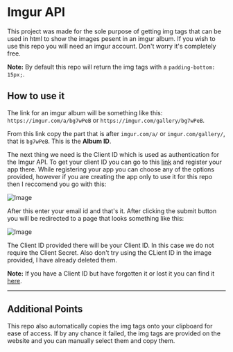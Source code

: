 # Imgur API

This project was made for the sole purpose of getting img tags that can be used in html to show the images pesent in an imgur album. If you wish to use this repo you will need an imgur account. Don't worry it's completely free.

**Note:** By default this repo will return the img tags with a `padding-bottom: 15px;`.

## How to use it
The link for an imgur album will be something like this: `https://imgur.com/a/bg7wPeB` or `https://imgur.com/gallery/bg7wPeB`.

From this link copy the part that is after `imgur.com/a/` or `imgur.com/gallery/`, that is `bg7wPeB`. This is the **Album ID**.

The next thing we need is the Client ID which is used as authentication for the Imgur API.
To get your client ID you can go to this [link](https://api.imgur.com/oauth2/addclient) and register your app there.
While registering your app you can choose any of the options provided, however if you are creating the app only to use it for this repo then I reccomend you go with this:

![Image](https://i.imgur.com/sMWueBa.png)

After this enter your email id and that's it.
After clicking the submit button you will be redirected to a page that looks something like this:

![Image](https://i.imgur.com/ag7dSHe.png)

The Client ID provided there will be your Client ID. In this case we do not require the Client Secret.
Also don't try using the CLient ID in the image provided, I have already deleted them.

**Note:** If you have a Client ID but have forgotten it or lost it you can find it [here](https://imgur.com/account/settings/apps).

---

## Additional Points
This repo also automatically copies the img tags onto your clipboard for ease of access. If by any chance it failed, the img tags are provided on the website and you can manually select them and copy them.

